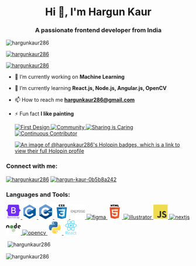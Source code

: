 <h1 align="center">Hi 👋, I'm Hargun Kaur</h1>
<h3 align="center">A passionate frontend developer from India</h3>


<p align="left"> <img src="https://komarev.com/ghpvc/?username=hargunkaur286&label=Profile%20views&color=0e75b6&style=flat" alt="hargunkaur286" /> </p>

<p align="left"> <a href="https://github.com/ryo-ma/github-profile-trophy"><img src="https://github-profile-trophy.vercel.app/?username=hargunkaur286" alt="hargunkaur286" /></a> </p>

<p align="left"> <a href="https://twitter.com/hargunkaur286" target="blank"><img src="https://img.shields.io/twitter/follow/hargunkaur286?logo=twitter&style=for-the-badge" alt="hargunkaur286" /></a> </p>

- 🔭 I’m currently working on **Machine Learning**

- 🌱 I’m currently learning **React.js, Node.js, Angular.js, OpenCV**

- 📫 How to reach me **hargunkaur286@gmail.com**

- ⚡ Fun fact **I like painting**

   <a href= "https://meshery.layer5.io/user/2d7df104-da82-4618-a8be-7bf9e03dc86c?tab=badges">
    <img width="200px" height="280px" src = "https://badges.layer5.io/assets/badges/first-design/first-design.png" alt = "First Design" />
  </a >

    <a href= "https://meshery.layer5.io/user/2d7df104-da82-4618-a8be-7bf9e03dc86c?tab=badges">
    <img width="200px" height="280px" src = "https://badges.layer5.io/assets/badges/community/community.png" alt = "Community" />
  </a >

   <a href= "https://meshery.layer5.io/user/2d7df104-da82-4618-a8be-7bf9e03dc86c?tab=badges&badge=first-share" >
    <img width="200px" height="280px" src = "https://badges.layer5.io/assets/badges/first-share/first-share.png" alt = "Sharing is Caring" />
  </a >

   <a href= "https://meshery.layer5.io/user/2d7df104-da82-4618-a8be-7bf9e03dc86c?tab=badges&badge=continuous-contributor" >
    <img width="200px" height="280px" src = "https://badges.layer5.io/assets/badges/continuous-contributor/continuous-contributor.png" alt = "Continuous Contributor" />
  </a >

  [![An image of @hargunkaur286's Holopin badges, which is a link to view their full Holopin profile](https://holopin.me/hargunkaur286)](https://holopin.io/@hargunkaur286)


<h3 align="left">Connect with me:</h3>
<p align="left">
<a href="https://twitter.com/hargunkaur286" target="blank"><img align="center" src="https://raw.githubusercontent.com/rahuldkjain/github-profile-readme-generator/master/src/images/icons/Social/twitter.svg" alt="hargunkaur286" height="30" width="40" /></a>
<a href="https://linkedin.com/in/hargun-kaur-0b5b8a242" target="blank"><img align="center" src="https://raw.githubusercontent.com/rahuldkjain/github-profile-readme-generator/master/src/images/icons/Social/linked-in-alt.svg" alt="hargun-kaur-0b5b8a242" height="30" width="40" /></a>
</p>

<h3 align="left">Languages and Tools:</h3>
<p align="left"> <a href="https://getbootstrap.com" target="_blank" rel="noreferrer"> <img src="https://raw.githubusercontent.com/devicons/devicon/master/icons/bootstrap/bootstrap-plain-wordmark.svg" alt="bootstrap" width="40" height="40"/> </a> <a href="https://www.cprogramming.com/" target="_blank" rel="noreferrer"> <img src="https://raw.githubusercontent.com/devicons/devicon/master/icons/c/c-original.svg" alt="c" width="40" height="40"/> </a> <a href="https://www.w3schools.com/cpp/" target="_blank" rel="noreferrer"> <img src="https://raw.githubusercontent.com/devicons/devicon/master/icons/cplusplus/cplusplus-original.svg" alt="cplusplus" width="40" height="40"/> </a> <a href="https://www.w3schools.com/css/" target="_blank" rel="noreferrer"> <img src="https://raw.githubusercontent.com/devicons/devicon/master/icons/css3/css3-original-wordmark.svg" alt="css3" width="40" height="40"/> </a> <a href="https://expressjs.com" target="_blank" rel="noreferrer"> <img src="https://raw.githubusercontent.com/devicons/devicon/master/icons/express/express-original-wordmark.svg" alt="express" width="40" height="40"/> </a> <a href="https://www.figma.com/" target="_blank" rel="noreferrer"> <img src="https://www.vectorlogo.zone/logos/figma/figma-icon.svg" alt="figma" width="40" height="40"/> </a> <a href="https://www.w3.org/html/" target="_blank" rel="noreferrer"> <img src="https://raw.githubusercontent.com/devicons/devicon/master/icons/html5/html5-original-wordmark.svg" alt="html5" width="40" height="40"/> </a> <a href="https://www.adobe.com/in/products/illustrator.html" target="_blank" rel="noreferrer"> <img src="https://www.vectorlogo.zone/logos/adobe_illustrator/adobe_illustrator-icon.svg" alt="illustrator" width="40" height="40"/> </a> <a href="https://developer.mozilla.org/en-US/docs/Web/JavaScript" target="_blank" rel="noreferrer"> <img src="https://raw.githubusercontent.com/devicons/devicon/master/icons/javascript/javascript-original.svg" alt="javascript" width="40" height="40"/> </a> <a href="https://nextjs.org/" target="_blank" rel="noreferrer"> <img src="https://cdn.worldvectorlogo.com/logos/nextjs-2.svg" alt="nextjs" width="40" height="40"/> </a> <a href="https://nodejs.org" target="_blank" rel="noreferrer"> <img src="https://raw.githubusercontent.com/devicons/devicon/master/icons/nodejs/nodejs-original-wordmark.svg" alt="nodejs" width="40" height="40"/> </a> <a href="https://opencv.org/" target="_blank" rel="noreferrer"> <img src="https://www.vectorlogo.zone/logos/opencv/opencv-icon.svg" alt="opencv" width="40" height="40"/> </a> <a href="https://www.python.org" target="_blank" rel="noreferrer"> <img src="https://raw.githubusercontent.com/devicons/devicon/master/icons/python/python-original.svg" alt="python" width="40" height="40"/> </a> <a href="https://reactjs.org/" target="_blank" rel="noreferrer"> <img src="https://raw.githubusercontent.com/devicons/devicon/master/icons/react/react-original-wordmark.svg" alt="react" width="40" height="40"/> </a> </p>

<p>&nbsp;<img align="center" src="https://github-readme-stats.vercel.app/api?username=hargunkaur286&show_icons=true&locale=en" alt="hargunkaur286" /></p>

<p><img align="center" src="https://github-readme-streak-stats.herokuapp.com/?user=hargunkaur286&" alt="hargunkaur286" /></p>

